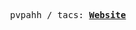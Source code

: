 <p align="center">
  <samp>
    pvpahh / tacs:
    <b><a href="https://urpoor.xyz">Website</a></b>
</samp><br>
</p>
